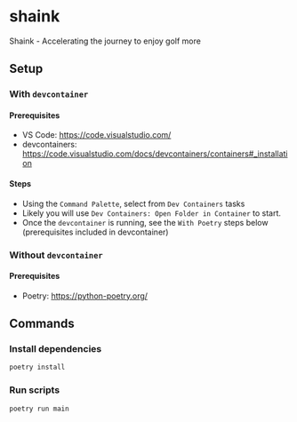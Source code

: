 # shaink
Shaink - Accelerating the journey to enjoy golf more

## Setup

### With `devcontainer`

#### Prerequisites

- VS Code: https://code.visualstudio.com/
- devcontainers: https://code.visualstudio.com/docs/devcontainers/containers#_installation

#### Steps

- Using the `Command Palette`, select from `Dev Containers` tasks
- Likely you will use `Dev Containers: Open Folder in Container` to start.
- Once the `devcontainer` is running, see the `With Poetry` steps below (prerequisites included in devcontainer)

### Without `devcontainer`

#### Prerequisites

- Poetry: https://python-poetry.org/

## Commands

### Install dependencies

```bash
poetry install
```

### Run scripts

```bash
poetry run main
```

